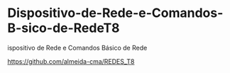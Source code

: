 # Dispositivo-de-Rede-e-Comandos-B-sico-de-RedeT8
ispositivo de Rede e Comandos Básico de Rede


https://github.com/almeida-cma/REDES_T8
